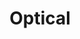 ---
title: "Optical"
image: ''
description: "光学光学"
slug: "optical"
style:
    background: "#2a9d8f"
    color: "#fff"
---